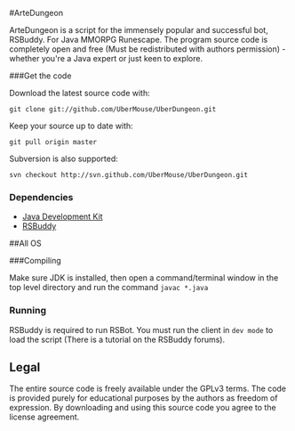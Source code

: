#ArteDungeon

ArteDungeon is a script for the immensely popular and successful bot, RSBuddy. For Java MMORPG Runescape. The program source code is completely open and free (Must be redistributed with authors permission) - whether you're a Java expert or just keen to explore. 

###Get the code

Download the latest source code with:

    git clone git://github.com/UberMouse/UberDungeon.git
	
Keep your source up to date with:

    git pull origin master

Subversion is also supported:

    svn checkout http://svn.github.com/UberMouse/UberDungeon.git

### Dependencies

 * [Java Development Kit](http://www.oracle.com/technetwork/java/javase/downloads/)
 * [RSBuddy](http://www.rsbuddy.com)


##All OS

###Compiling

Make sure JDK is installed, then open a command/terminal window in the top level directory and run the command `javac *.java`

### Running

RSBuddy is required to run RSBot. You must run the client in `dev mode` to load the script (There is a tutorial on the RSBuddy forums).

## Legal 

The entire source code is freely available under the GPLv3 terms. The code is provided purely for educational purposes by the authors as freedom of expression. By downloading and using this source code you agree to the license agreement.
